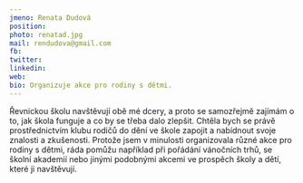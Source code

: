 ```yaml
---
jmeno: Renata Dudová
position: 
photo: renatad.jpg
mail: rendudova@gmail.com
fb: 
twitter: 
linkedin: 
web: 
bio: Organizuje akce pro rodiny s dětmi.
---
```

Řevnickou školu navštěvují obě mé dcery, a proto se samozřejmě zajímám o to, jak škola funguje a co by se třeba dalo zlepšit. Chtěla bych se právě prostřednictvím klubu rodičů do dění ve škole zapojit a nabídnout svoje znalosti a zkušenosti. Protože jsem v minulosti organizovala různé akce pro rodiny s dětmi, ráda pomůžu například při pořádání vánočních trhů, se školní akademií nebo jinými podobnými akcemi ve prospěch školy a dětí, které ji navštěvují.
